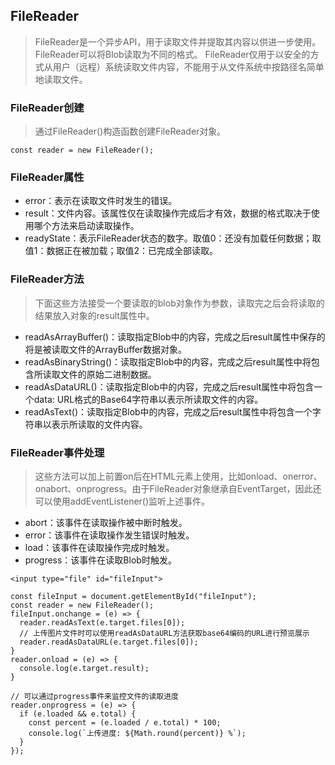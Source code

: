 ## FileReader
> FileReader是一个异步API，用于读取文件并提取其内容以供进一步使用。FileReader可以将Blob读取为不同的格式。
FileReader仅用于以安全的方式从用户（远程）系统读取文件内容，不能用于从文件系统中按路径名简单地读取文件。

### FileReader创建
> 通过FileReader()构造函数创建FileReader对象。

```
const reader = new FileReader();
```
### FileReader属性
- error：表示在读取文件时发生的错误。
- result：文件内容。该属性仅在读取操作完成后才有效，数据的格式取决于使用哪个方法来启动读取操作。
- readyState：表示FileReader状态的数字。取值0：还没有加载任何数据；取值1：数据正在被加载；取值2：已完成全部读取。
### FileReader方法
> 下面这些方法接受一个要读取的blob对象作为参数，读取完之后会将读取的结果放入对象的result属性中。

- readAsArrayBuffer()：读取指定Blob中的内容，完成之后result属性中保存的将是被读取文件的ArrayBuffer数据对象。
- readAsBinaryString()：读取指定Blob中的内容，完成之后result属性中将包含所读取文件的原始二进制数据。
- readAsDataURL()：读取指定Blob中的内容，完成之后result属性中将包含一个data: URL格式的Base64字符串以表示所读取文件的内容。
- readAsText()：读取指定Blob中的内容，完成之后result属性中将包含一个字符串以表示所读取的文件内容。
### FileReader事件处理
> 这些方法可以加上前置on后在HTML元素上使用，比如onload、onerror、onabort、onprogress。由于FileReader对象继承自EventTarget，因此还可以使用addEventListener()监听上述事件。

- abort：该事件在读取操作被中断时触发。
- error：该事件在读取操作发生错误时触发。
- load：该事件在读取操作完成时触发。
- progress：该事件在读取Blob时触发。

```
<input type="file" id="fileInput">

const fileInput = document.getElementById("fileInput");
const reader = new FileReader();
fileInput.onchange = (e) => {
  reader.readAsText(e.target.files[0]);
  // 上传图片文件时可以使用readAsDataURL方法获取base64编码的URL进行预览展示
  reader.readAsDataURL(e.target.files[0]);
}
reader.onload = (e) => {
  console.log(e.target.result);
}

// 可以通过progress事件来监控文件的读取进度
reader.onprogress = (e) => {
  if (e.loaded && e.total) {
    const percent = (e.loaded / e.total) * 100;
    console.log(`上传进度: ${Math.round(percent)} %`);
  }
});
```


